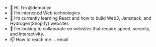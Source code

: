 - 👋 Hi, I’m @demarijm
- 👀 I’m interested Web technologies. 
- 🌱 I’m currently learning React and how to build Web3, Jamstack, and Hydrogen(Shopify) websites
- 💞️ I’m looking to collaborate on websites that require speed, security, and interactivity. 
- 📫 How to reach me ... email

<!---
demarijm/demarijm is a ✨ special ✨ repository because its `README.md` (this file) appears on your GitHub profile.
You can click the Preview link to take a look at your changes.
--->

